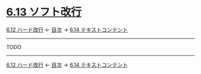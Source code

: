 # [6.13 ソフト改行](https://higuma.github.io/github-flabored-markdown/#soft-line-breaks)

[6.12 ハード改行](hard-line-breaks.md)
← [目次](index.md) →
[6.14 テキストコンテント](textual-content.md)

------------------------------------------------------------------------

TODO

------------------------------------------------------------------------

[6.12 ハード改行](hard-line-breaks.md)
← [目次](index.md) →
[6.14 テキストコンテント](textual-content.md)
